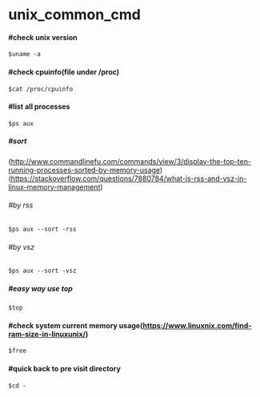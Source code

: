 # unix_common_cmd

#### #check unix version  
```$uname -a```
#### #check cpuinfo(file under /proc)
```$cat /proc/cpuinfo```
#### #list all processes
```$ps aux```
##### #sort 
(http://www.commandlinefu.com/commands/view/3/display-the-top-ten-running-processes-sorted-by-memory-usage)
(https://stackoverflow.com/questions/7880784/what-is-rss-and-vsz-in-linux-memory-management)
###### #by rss
```$ps aux --sort -rss```
###### #by vsz
```$ps aux --sort -vsz```
##### #easy way use top
```$top```
#### #check system current memory usage(https://www.linuxnix.com/find-ram-size-in-linuxunix/)
```$free```
#### #quick back to pre visit directory
```$cd -```
